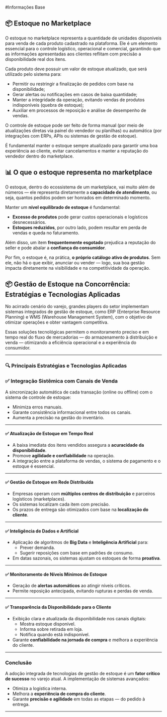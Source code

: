 #Informações Base

## 📦 Estoque no Marketplace

O estoque no marketplace representa a quantidade de unidades disponíveis para venda de cada produto cadastrado na plataforma. Ele é um elemento essencial para o controle logístico, operacional e comercial, garantindo que as informações apresentadas aos clientes reflitam com precisão a disponibilidade real dos itens.

Cada produto deve possuir um valor de estoque atualizado, que será utilizado pelo sistema para:

- Permitir ou restringir a finalização de pedidos com base na disponibilidade;
- Gerar alertas ou notificações em casos de baixa quantidade;
- Manter a integridade da operação, evitando vendas de produtos indisponíveis (quebra de estoque);
- Auxiliar em processos de reposição e análise de desempenho de vendas.

O controle de estoque pode ser feito de forma manual (por meio de atualizações diretas via painel do vendedor ou planilhas) ou automática (por integrações com ERPs, APIs ou sistemas de gestão de estoque).

É fundamental manter o estoque sempre atualizado para garantir uma boa experiência ao cliente, evitar cancelamentos e manter a reputação do vendedor dentro do marketplace.

## 📊 O que o estoque representa no marketplace

O estoque, dentro do ecossistema de um marketplace, vai muito além de números — ele representa diretamente a **capacidade de atendimento**, ou seja, quantos pedidos podem ser honrados em determinado momento.

Manter um **nível equilibrado de estoque** é fundamental:

- **Excesso de produtos** pode gerar custos operacionais e logísticos desnecessários.
- **Estoques reduzidos**, por outro lado, podem resultar em perda de vendas e queda no faturamento.

Além disso, um item **frequentemente esgotado** prejudica a reputação do seller e pode abalar a **confiança do consumidor**.

Por fim, o estoque é, na prática, **o próprio catálogo ativo de produtos**. Sem ele, não há o que exibir, anunciar ou vender — logo, sua boa gestão impacta diretamente na visibilidade e na competitividade da operação.

## 📦 Gestão de Estoque na Concorrência: Estratégias e Tecnologias Aplicadas

No acirrado cenário do varejo, grandes players do setor implementam sistemas integrados de gestão de estoque, como ERP (Enterprise Resource Planning) e WMS (Warehouse Management System), com o objetivo de otimizar operações e obter vantagem competitiva.

Essas soluções tecnológicas permitem o monitoramento preciso e em tempo real do fluxo de mercadorias — do armazenamento à distribuição e venda — otimizando a eficiência operacional e a experiência do consumidor.

---

### 🔍 Principais Estratégias e Tecnologias Aplicadas

### ✅ Integração Sistêmica com Canais de Venda

A sincronização automática de cada transação (online ou offline) com o sistema de controle de estoque:

- Minimiza erros manuais.
- Garante consistência informacional entre todos os canais.
- Aumenta a precisão na gestão do inventário.

---

#### ✅ Atualização de Estoque em Tempo Real

- A baixa imediata dos itens vendidos assegura a **acuracidade da disponibilidade**.
- Promove **agilidade e confiabilidade** na operação.
- A integração entre a plataforma de vendas, o sistema de pagamento e o estoque é essencial.

---

#### ✅ Gestão de Estoque em Rede Distribuída

- Empresas operam com **múltiplos centros de distribuição** e parceiros logísticos (marketplaces).
- Os sistemas localizam cada item com precisão.
- Os prazos de entrega são otimizados com base na **localização do cliente**.

---

#### ✅ Inteligência de Dados e Artificial

- Aplicação de algoritmos de **Big Data** e **Inteligência Artificial** para:
  - Prever demanda.
  - Sugerir reposições com base em padrões de consumo.
- Em datas sazonais, os sistemas ajustam os estoques de forma **proativa**.

---

#### ✅ Monitoramento de Níveis Mínimos de Estoque

- Geração de **alertas automáticos** ao atingir níveis críticos.
- Permite reposição antecipada, evitando rupturas e perdas de venda.

---

#### ✅ Transparência da Disponibilidade para o Cliente

- Exibição clara e atualizada da disponibilidade nos canais digitais:
  - Mostra estoque disponível.
  - Informa sobre retirada em loja.
  - Notifica quando está indisponível.
- Garante **confiabilidade na jornada de compra** e melhora a experiência do cliente.

---

### Conclusão

A adoção integrada de tecnologias de gestão de estoque é um **fator crítico de sucesso** no varejo atual. A implementação de sistemas avançados:

- Otimiza a logística interna.
- Melhora a **experiência de compra do cliente**.
- Garante **precisão e agilidade** em todas as etapas — do pedido à entrega.

---

